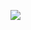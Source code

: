[![](http://img.youtube.com/vi/YdwEILVc5Ec/0.jpg)](https://www.youtube.com/watch?v=YdwEILVc5Ec&list=PLb6UbFXBdbCrvdXVgY_3jp5swtvW24fYv&index=1)
